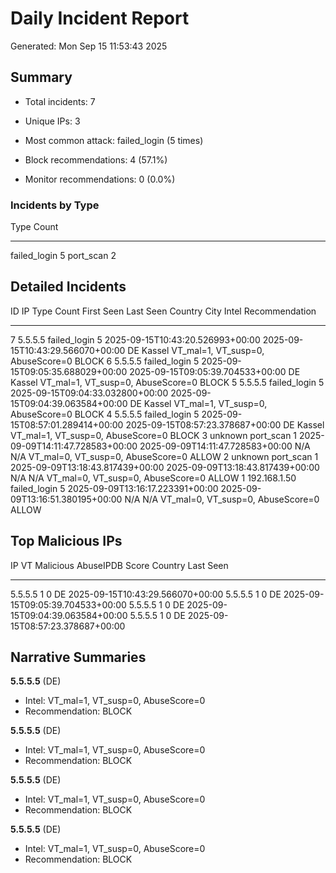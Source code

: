 # Daily Incident Report

Generated: Mon Sep 15 11:53:43 2025

## Summary

- Total incidents: 7
- Unique IPs: 3
- Most common attack: failed_login (5 times)

- Block recommendations: 4 (57.1%)
- Monitor recommendations: 0 (0.0%)

### Incidents by Type

Type            Count
------------  -------
failed_login        5
port_scan           2

## Detailed Incidents

  ID  IP            Type            Count  First Seen                        Last Seen                         Country    City    Intel                              Recommendation
----  ------------  ------------  -------  --------------------------------  --------------------------------  ---------  ------  ---------------------------------  ----------------
   7  5.5.5.5       failed_login        5  2025-09-15T10:43:20.526993+00:00  2025-09-15T10:43:29.566070+00:00  DE         Kassel  VT_mal=1, VT_susp=0, AbuseScore=0  BLOCK
   6  5.5.5.5       failed_login        5  2025-09-15T09:05:35.688029+00:00  2025-09-15T09:05:39.704533+00:00  DE         Kassel  VT_mal=1, VT_susp=0, AbuseScore=0  BLOCK
   5  5.5.5.5       failed_login        5  2025-09-15T09:04:33.032800+00:00  2025-09-15T09:04:39.063584+00:00  DE         Kassel  VT_mal=1, VT_susp=0, AbuseScore=0  BLOCK
   4  5.5.5.5       failed_login        5  2025-09-15T08:57:01.289414+00:00  2025-09-15T08:57:23.378687+00:00  DE         Kassel  VT_mal=1, VT_susp=0, AbuseScore=0  BLOCK
   3  unknown       port_scan           1  2025-09-09T14:11:47.728583+00:00  2025-09-09T14:11:47.728583+00:00  N/A        N/A     VT_mal=0, VT_susp=0, AbuseScore=0  ALLOW
   2  unknown       port_scan           1  2025-09-09T13:18:43.817439+00:00  2025-09-09T13:18:43.817439+00:00  N/A        N/A     VT_mal=0, VT_susp=0, AbuseScore=0  ALLOW
   1  192.168.1.50  failed_login        5  2025-09-09T13:16:17.223391+00:00  2025-09-09T13:16:51.380195+00:00  N/A        N/A     VT_mal=0, VT_susp=0, AbuseScore=0  ALLOW

## Top Malicious IPs

IP         VT Malicious    AbuseIPDB Score  Country    Last Seen
-------  --------------  -----------------  ---------  --------------------------------
5.5.5.5               1                  0  DE         2025-09-15T10:43:29.566070+00:00
5.5.5.5               1                  0  DE         2025-09-15T09:05:39.704533+00:00
5.5.5.5               1                  0  DE         2025-09-15T09:04:39.063584+00:00
5.5.5.5               1                  0  DE         2025-09-15T08:57:23.378687+00:00

## Narrative Summaries

**5.5.5.5** (DE)  
- Intel: VT_mal=1, VT_susp=0, AbuseScore=0  
- Recommendation: BLOCK

**5.5.5.5** (DE)  
- Intel: VT_mal=1, VT_susp=0, AbuseScore=0  
- Recommendation: BLOCK

**5.5.5.5** (DE)  
- Intel: VT_mal=1, VT_susp=0, AbuseScore=0  
- Recommendation: BLOCK

**5.5.5.5** (DE)  
- Intel: VT_mal=1, VT_susp=0, AbuseScore=0  
- Recommendation: BLOCK
